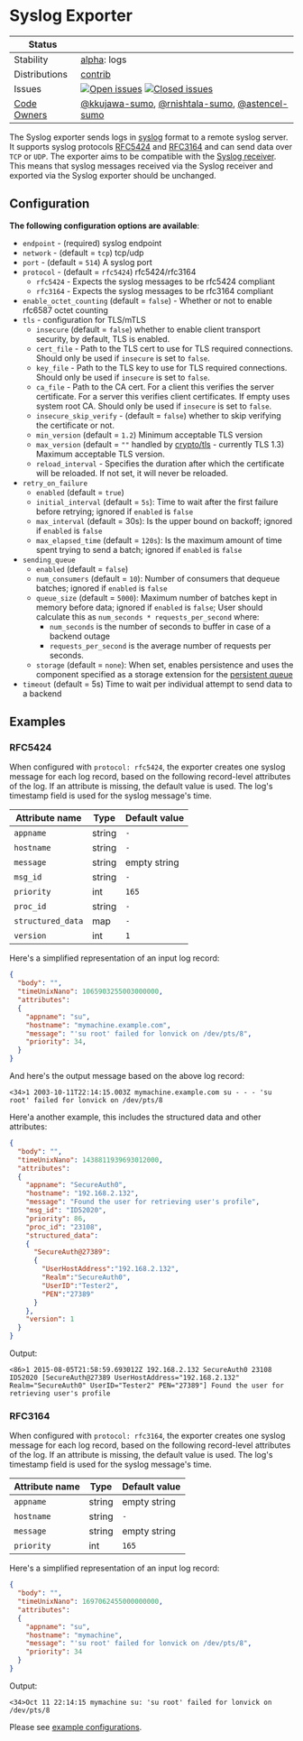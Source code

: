 # Syslog Exporter

<!-- status autogenerated section -->
| Status        |           |
| ------------- |-----------|
| Stability     | [alpha]: logs   |
| Distributions | [contrib] |
| Issues        | [![Open issues](https://img.shields.io/github/issues-search/open-telemetry/opentelemetry-collector-contrib?query=is%3Aissue%20is%3Aopen%20label%3Aexporter%2Fsyslog%20&label=open&color=orange&logo=opentelemetry)](https://github.com/open-telemetry/opentelemetry-collector-contrib/issues?q=is%3Aopen+is%3Aissue+label%3Aexporter%2Fsyslog) [![Closed issues](https://img.shields.io/github/issues-search/open-telemetry/opentelemetry-collector-contrib?query=is%3Aissue%20is%3Aclosed%20label%3Aexporter%2Fsyslog%20&label=closed&color=blue&logo=opentelemetry)](https://github.com/open-telemetry/opentelemetry-collector-contrib/issues?q=is%3Aclosed+is%3Aissue+label%3Aexporter%2Fsyslog) |
| [Code Owners](https://github.com/open-telemetry/opentelemetry-collector-contrib/blob/main/CONTRIBUTING.md#becoming-a-code-owner)    | [@kkujawa-sumo](https://www.github.com/kkujawa-sumo), [@rnishtala-sumo](https://www.github.com/rnishtala-sumo), [@astencel-sumo](https://www.github.com/astencel-sumo) |

[alpha]: https://github.com/open-telemetry/opentelemetry-collector#alpha
[contrib]: https://github.com/open-telemetry/opentelemetry-collector-releases/tree/main/distributions/otelcol-contrib
<!-- end autogenerated section -->

The Syslog exporter sends logs in [syslog][syslog_wikipedia] format to a remote syslog server.
It supports syslog protocols [RFC5424][RFC5424] and [RFC3164][RFC3164] and can send data over `TCP` or `UDP`.
The exporter aims to be compatible with the [Syslog receiver][syslog_receiver].
This means that syslog messages received via the Syslog receiver and exported via the Syslog exporter should be unchanged.

## Configuration

**The following configuration options are available**:

- `endpoint` - (required) syslog endpoint
- `network` - (default = `tcp`) tcp/udp
- `port` - (default = `514`) A syslog port
- `protocol` - (default = `rfc5424`) rfc5424/rfc3164
  - `rfc5424` - Expects the syslog messages to be rfc5424 compliant
  - `rfc3164` - Expects the syslog messages to be rfc3164 compliant
- `enable_octet_counting` (default = `false`) - Whether or not to enable rfc6587 octet counting
- `tls` - configuration for TLS/mTLS
  - `insecure` (default = `false`) whether to enable client transport security, by default, TLS is enabled.
  - `cert_file` - Path to the TLS cert to use for TLS required connections. Should only be used if `insecure` is set to `false`.
  - `key_file` - Path to the TLS key to use for TLS required connections. Should only be used if `insecure` is set to `false`.
  - `ca_file` - Path to the CA cert. For a client this verifies the server certificate. For a server this verifies client certificates. If empty uses system root CA. Should only be used if `insecure` is set to `false`.
  - `insecure_skip_verify` -  (default = `false`) whether to skip verifying the certificate or not.
  - `min_version` (default = `1.2`) Minimum acceptable TLS version
  - `max_version` (default = `""` handled by [crypto/tls][cryptoTLS] - currently TLS 1.3) Maximum acceptable TLS version.
  - `reload_interval` - Specifies the duration after which the certificate will be reloaded. If not set, it will never be reloaded.
- `retry_on_failure`
  - `enabled` (default = `true`)
  - `initial_interval` (default = `5s`): Time to wait after the first failure before retrying; ignored if `enabled` is `false`
  - `max_interval` (default = 30s): Is the upper bound on backoff; ignored if `enabled` is `false`
  - `max_elapsed_time` (default = `120s`): Is the maximum amount of time spent trying to send a batch; ignored if `enabled` is `false`
- `sending_queue`
  - `enabled` (default = `false`)
  - `num_consumers` (default = `10`): Number of consumers that dequeue batches; ignored if `enabled` is `false`
  - `queue_size` (default = `5000`): Maximum number of batches kept in memory before data; ignored if `enabled` is `false`;
  User should calculate this as `num_seconds * requests_per_second` where:
    - `num_seconds` is the number of seconds to buffer in case of a backend outage
    - `requests_per_second` is the average number of requests per seconds.
  - `storage` (default = `none`): When set, enables persistence and uses the component specified as a storage extension for the [persistent queue][persistent_queue]
- `timeout` (default = 5s) Time to wait per individual attempt to send data to a backend

## Examples

### RFC5424

When configured with `protocol: rfc5424`, the exporter creates one syslog message for each log record,
based on the following record-level attributes of the log.
If an attribute is missing, the default value is used.
The log's timestamp field is used for the syslog message's time.

| Attribute name    | Type   | Default value  |
| ----------------- | ------ | -------------- |
| `appname`         | string | `-`            |
| `hostname`        | string | `-`            |
| `message`         | string | empty string   |
| `msg_id`          | string | `-`            |
| `priority`        | int    | `165`          |
| `proc_id`         | string | `-`            |
| `structured_data` | map    | `-`            |
| `version`         | int    | `1`            |

Here's a simplified representation of an input log record:

```json
{
  "body": "",
  "timeUnixNano": 1065903255003000000,
  "attributes":
  {
    "appname": "su",
    "hostname": "mymachine.example.com",
    "message": "'su root' failed for lonvick on /dev/pts/8",
    "priority": 34,
  }
}
```

And here's the output message based on the above log record:

```console
<34>1 2003-10-11T22:14:15.003Z mymachine.example.com su - - - 'su root' failed for lonvick on /dev/pts/8
```

Here'a another example, this includes the structured data and other attributes:

```json
{
  "body": "",
  "timeUnixNano": 1438811939693012000,
  "attributes":
  {
    "appname": "SecureAuth0",
    "hostname": "192.168.2.132",
    "message": "Found the user for retrieving user's profile",
    "msg_id": "ID52020",
    "priority": 86,
    "proc_id": "23108",
    "structured_data":
    {
      "SecureAuth@27389":
      {
        "UserHostAddress":"192.168.2.132",
        "Realm":"SecureAuth0",
        "UserID":"Tester2",
        "PEN":"27389"
      }
    },
    "version": 1
  }
}
```

Output:

```console
<86>1 2015-08-05T21:58:59.693012Z 192.168.2.132 SecureAuth0 23108 ID52020 [SecureAuth@27389 UserHostAddress="192.168.2.132" Realm="SecureAuth0" UserID="Tester2" PEN="27389"] Found the user for retrieving user's profile
```

### RFC3164

When configured with `protocol: rfc3164`, the exporter creates one syslog message for each log record,
based on the following record-level attributes of the log.
If an attribute is missing, the default value is used.
The log's timestamp field is used for the syslog message's time.

| Attribute name    | Type   | Default value  |
| ----------------- | ------ | -------------- |
| `appname`         | string | empty string   |
| `hostname`        | string | `-`            |
| `message`         | string | empty string   |
| `priority`        | int    | `165`          |

Here's a simplified representation of an input log record:

```json
{
  "body": "",
  "timeUnixNano": 1697062455000000000,
  "attributes":
  {
    "appname": "su",
    "hostname": "mymachine",
    "message": "'su root' failed for lonvick on /dev/pts/8",
    "priority": 34
  }
}
```

Output:

```console
<34>Oct 11 22:14:15 mymachine su: 'su root' failed for lonvick on /dev/pts/8
```

Please see [example configurations](./examples/).

[syslog_wikipedia]: https://en.wikipedia.org/wiki/Syslog
[RFC5424]: https://www.rfc-editor.org/rfc/rfc5424
[RFC3164]: https://www.rfc-editor.org/rfc/rfc3164
[syslog_receiver]: https://github.com/open-telemetry/opentelemetry-collector-contrib/tree/main/receiver/syslogreceiver
[cryptoTLS]: https://github.com/golang/go/blob/518889b35cb07f3e71963f2ccfc0f96ee26a51ce/src/crypto/tls/common.go#L706-L709
[persistent_queue]: https://github.com/open-telemetry/opentelemetry-collector/blob/main/exporter/exporterhelper/README.md#persistent-queue
